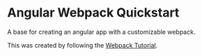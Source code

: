 # Angular Webpack Quickstart

A base for creating an angular app with a customizable webpack. 

This was created by following the [Webpack Tutorial](https://angular.io/docs/ts/latest/guide/webpack.html).
